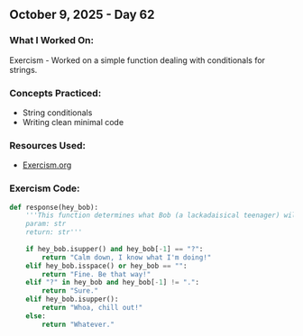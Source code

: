 ## October 9, 2025 - Day 62

### What I Worked On:  
Exercism - Worked on a simple function dealing with conditionals for strings. 

### Concepts Practiced:  
- String conditionals
- Writing clean minimal code
         
### Resources Used:  
- [Exercism.org](https://exercism.org/tracks/python/exercises)
    
### Exercism Code: 
```python
def response(hey_bob):
    '''This function determines what Bob (a lackadaisical teenager) will reply when someone says something to him
    param: str
    return: str'''
    
    if hey_bob.isupper() and hey_bob[-1] == "?":
        return "Calm down, I know what I'm doing!"
    elif hey_bob.isspace() or hey_bob == "":
        return "Fine. Be that way!"
    elif "?" in hey_bob and hey_bob[-1] != ".":
        return "Sure."
    elif hey_bob.isupper():
        return "Whoa, chill out!"
    else:
        return "Whatever."

```

